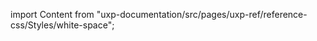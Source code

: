 
import Content from "uxp-documentation/src/pages/uxp-ref/reference-css/Styles/white-space";

<Content query="product=photoshop"/>
